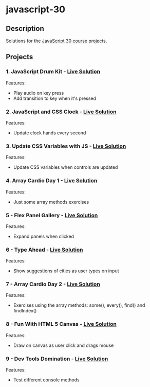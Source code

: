 # javascript-30

## Description

Solutions for the [JavaScript 30 course](https://javascript30.com/) projects.

## Projects

### 1. JavaScript Drum Kit - [Live Solution](https://thiago-hds.github.io/javascript-30/01%20-%20JavaScript%20Drum%20Kit/)

Features:

-   Play audio on key press
-   Add transition to key when it's pressed

### 2. JavaScript and CSS Clock - [Live Solution](https://thiago-hds.github.io/javascript-30/02%20-%20JS%20and%20CSS%20Clock/)

Features:

-   Update clock hands every second

### 3. Update CSS Variables with JS - [Live Solution](https://thiago-hds.github.io/javascript-30/03%20-%20CSS%20Variables/)

Features:

-   Update CSS variables when controls are updated

### 4. Array Cardio Day 1 - [Live Solution](https://thiago-hds.github.io/javascript-30/04%20-%20Array%20Cardio%20Day%201/)

Features:

-   Just some array methods exercises

### 5 - Flex Panel Gallery - [Live Solution](https://thiago-hds.github.io/javascript-30/05%20-%20Flex%20Panel%20Gallery/)

Features:

-   Expand panels when clicked

### 6 - Type Ahead - [Live Solution](https://thiago-hds.github.io/javascript-30/06%20-%20Type%20Ahead/)

Features:

-   Show suggestions of cities as user types on input

### 7 - Array Cardio Day 2 - [Live Solution](https://thiago-hds.github.io/javascript-30/06%20-%20Type%20Ahead/)

Features:

-   Exercises using the array methods: some(), every(), find() and findIndex()

### 8 - Fun With HTML 5 Canvas - [Live Solution](https://thiago-hds.github.io/javascript-30/08%20-%20Fun%20with%20HTML5%20Canvas/)

Features:

-   Draw on canvas as user click and drags mouse

### 9 - Dev Tools Domination - [Live Solution](https://thiago-hds.github.io/javascript-30/09%20-%20Dev%20Tools%20Domination/)

Features:

-   Test different console methods
